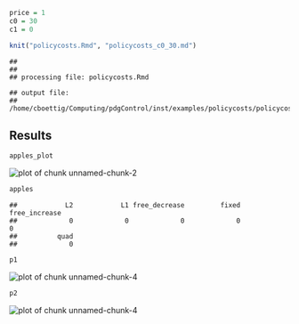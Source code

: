 




```r
price = 1
c0 = 30
c1 = 0
```




```r
knit("policycosts.Rmd", "policycosts_c0_30.md")
```

```
## 
## 
## processing file: policycosts.Rmd
```

```
## output file:
## /home/cboettig/Computing/pdgControl/inst/examples/policycosts/policycosts_c0_30.md
```


## Results


```r
apples_plot
```

![plot of chunk unnamed-chunk-2](http://carlboettiger.info/assets/figures/2012-12-04-89c0e2a7d7-c30-unnamed-chunk-2.png) 



```r
apples
```

```
##            L2            L1 free_decrease         fixed free_increase 
##             0             0             0             0             0 
##          quad 
##             0
```




```r
p1
```

![plot of chunk unnamed-chunk-4](http://carlboettiger.info/assets/figures/2012-12-04-89c0e2a7d7-c30-unnamed-chunk-41.png) 

```r
p2
```

![plot of chunk unnamed-chunk-4](http://carlboettiger.info/assets/figures/2012-12-04-89c0e2a7d7-c30-unnamed-chunk-42.png) 


